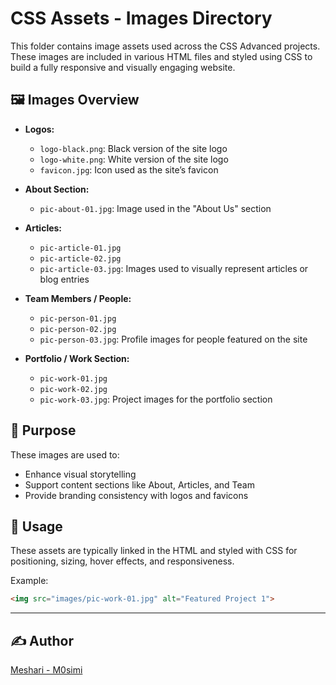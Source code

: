 # CSS Assets - Images Directory

This folder contains image assets used across the CSS Advanced projects. These images are included in various HTML files and styled using CSS to build a fully responsive and visually engaging website.

## 🖼️ Images Overview

- **Logos:**
  - `logo-black.png`: Black version of the site logo
  - `logo-white.png`: White version of the site logo
  - `favicon.jpg`: Icon used as the site’s favicon

- **About Section:**
  - `pic-about-01.jpg`: Image used in the "About Us" section

- **Articles:**
  - `pic-article-01.jpg`
  - `pic-article-02.jpg`
  - `pic-article-03.jpg`: Images used to visually represent articles or blog entries

- **Team Members / People:**
  - `pic-person-01.jpg`
  - `pic-person-02.jpg`
  - `pic-person-03.jpg`: Profile images for people featured on the site

- **Portfolio / Work Section:**
  - `pic-work-01.jpg`
  - `pic-work-02.jpg`
  - `pic-work-03.jpg`: Project images for the portfolio section

## 📌 Purpose

These images are used to:

- Enhance visual storytelling
- Support content sections like About, Articles, and Team
- Provide branding consistency with logos and favicons

## 🧱 Usage

These assets are typically linked in the HTML and styled with CSS for positioning, sizing, hover effects, and responsiveness.

Example:
```html
<img src="images/pic-work-01.jpg" alt="Featured Project 1">
```

---

## ✍️ Author
[Meshari - M0simi](https://github.com/M0simi)

